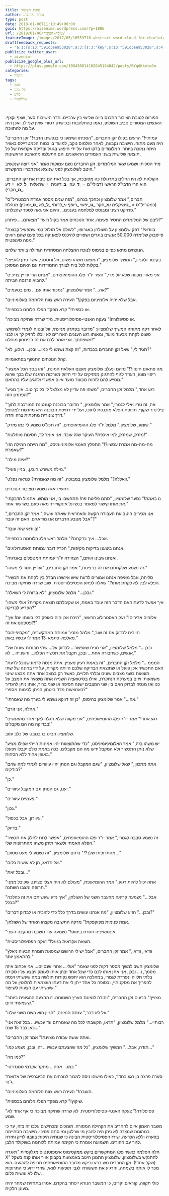 ```yaml
---
title: טובת הציבור
author: נמרוד איזנברג
type: post
date: 2018-01-06T11:10:49+00:00
guid: https://aizenimr.wordpress.com/?p=1886
url: /2018/01/06/טובת-הציבור/
featureImage: /images/2017/05/16559716-abstract-word-cloud-for-charlatan-with-related-tags-and-terms-1-150x150.jpg
draftfeedback_requests:
  - 'a:1:{s:13:"591c3ee953028";a:3:{s:3:"key";s:13:"591c3ee953028";s:4:"time";s:10:"1495023337";s:7:"user_id";s:8:"91501967";}}'
publicize_twitter_user:
  - aizenimr
publicize_google_plus_url:
  - https://plus.google.com/108430814102045194842/posts/RYqdKketw3m
categories:
  - הומור
tags:
  - זעם
  - כל מיני
  - מדע
  - שרלטנות

---
```

הפורום לטובת הציבור התכנס ביום שלישי בין ערביים. חדר הישיבות סער, שצף וקצף. האנשים המסורים סביב השולחן, נאמו בהתלהבות ובכישרון רטורי שאין שני לו. ואכן היה על מה להתווכח.

"עמיתיי!" הרעים בקולו זקן החברים, "הסכיתו ושימעו כי בנפשינו הדבר!" זקן החברים היה מעט מתוח. הישיבה נקבעה, לאחר פולמוס נוקב, למועד בו כמות הכמטריילס באוויר היתה נמוכה ביותר. המלומדים בדקו זאת על ידי חיפוש בגוגל ובדיקה אקראית של כל תוצאה שלישית בשני העמודים הראשונים. הם התעלמו מהארבע הראשונות.

מיד הסכיתו ושמעו שאר המלומדים. זקן החברים נשם עמוקות ואמר "אני רוצה שנקשיב היטב לשלומציון _לפני_ שנוציא את דבריו מהקשרם."

הקולגות לא היו רגילים בתרגולת כה מסובכת, אך בכל זאת הם כיבדו את זקן החברים. הוא הרי הדבי"ל הראשי (דבילי"ם = _**ד**_עה _**ב**_דיונית _**י**_שראלית _**ל**_לא _**י**_דע _**מ**_חקרי).

"חברים," אמר שלומציון וכחכך בגרונו, "מזה שנים מספר אגודת הכמטריל"ס (כמטריל"ס = _**כ**_ימיקלים ו_**מ**_חקר _**ט**_יפשי _**ר**_ופף ו_**י**_לדותי _**ל**_לא _**ס**_ימוכין) מנהלת פרויקט רציני ומבוסס למלחמה בעננים&#8230; והיום אני גאה לספר שהצלחנו."

ליבם של המלומדים החסיר פעימה. אחד הנוכחים אמר בקול רועד "מצאתם&#8230;. פיתרון?"

"בוודאי!" דפק שלומציון על השולחן באגרופו, "לעולם אל תזלזל במי שמפעיל קבוצת פייסבוק שלימדה 50,000 אנשים בוגרים ושפויים להיכנס לפאניקה בכל פעם שהם רואים מפה סינופטית."

הנוכחים מחאו כפיים בנימוס לנוכח ההצלחה המסחרית הגדולה ביותר שלהם.

"בקיצור ולעניין," המשיך שלומציון, "המצאנו משהו פשוט, זול וחסכוני, אשר ניתן להפיצו בקלות לכל בית לצורך התמודדות עם האיום המסוכן."

"אני מאוד מקווה שלא זול מדי," העיר יו"ר פלג ההומיאופתים, "אנחנו הרי עדיין צריכים להביא פרנסה הביתה."

"אה&#8230;" אמר שלומציון, "נמכור אותו עם&#8230; מים בטעמים?"

"אבל שלא יהיה אלומיניום בפקק!" העירה ראש צוות הלוחמה באלומיניום.

"או כספית!" קרא מפקד הפלג הלוחם בכספית.

"או פסיפלורה!" צעקה האנטי-פסיפלוריסטית. מיד שררה שתיקה מביכה.

לאחר דקה מתוחה המשיך שלומציון: "מדובר בפתרון מניעתי, זול ובטוח לגמרי לשימוש. פשוט לקחת מבעוד מועד, ומאותו רגע העננים הארורים לא יוכלו להזיק לך או לבני משפחתך. אני אומר לכם את זה בביטחון מוחלט!"

"תגיד לי," שאל זקן החברים בכבדות, "זה קצת נשמע לי כמו&#8230; ובכן&#8230; _חיסון_, לא?"

קהל הנוכחים התנשף בפתאומיות.

"מה פתאום חיסון?!" נדהם ונעלב שלומציון מעצם העלאת המונח, "זהו בסך הכל אמצעי ריפוי מונע, העוזר לגוף להתגונן ממזיקים על ידי חיזוק מערכות ההגנה שלו בכך שהוא מסייע להם לזהות מבעוד מועד איום אפשרי ולהגיב עליו בהתאם."

"רגע אחד," מלמל זקן החברים, "משהו פה עדיין לא מצלצל לי כל כך טוב. איך מגיע הפתרון הזה?"

"אה, זה טריוויאלי לגמרי," אמר שלומציון, " מדובר בבוכנה קטנטונת המורכבת לתוך צילינדר שקוף. תרופת הפלא מוכנסת לתוכו, ועל ידי דחיפת הבוכנה היא מוזרמת למטופל דרך צינורית מתכתית צרה וחדה."

"שומע, שלומציון," מלמל יו"ר פלג ההומיאופתים, "זה תכל'ס נשמע לי כמו מזרק."

"מזרק, שמזרק, למי איכפת? העיקר שזה עובד. אני אומר לך, חסינות מוחלטת!"

"מה-מה-מה אמרת עכשיו?!" התפלץ האנטי אלומיניומיסט, "מה הייתה המילה הזו שאמרת?"

"איזה מילה?"

"מילה משורש ח.ס.ן., בניין פעיל."

"וואללה?" מלמל שלומציון במבוכה, "זה מה שאמרתי? כנראה נפלט."

רחשי דאגה נשמעו מציבור הנוכחים.

"נו באמת!" נסער שלומציון, "סתם פליטת פה! תתחשבו בי, אני מותש. אתמול הדבקתי את אותו קישור למאמר בנשיונל אינקוויירר מאה פעם בשרשור אחד."

"אנו מכירים היטב את העבודה הקשה והאחראית שאתה עושה," אמר זקן החברים, "אבל מטבע הדברים אנו מודאגים. האם זה עובד?"

"בוודאי שזה עובד!"

"אבל&#8230; איך בדקתם?" מלמל ראש פלג הלוחמה בכספית.

"אנחנו ביצענו בדיקות מקיפות," הכריז דובר עמותת האסטרולוגים.

"ואנחנו גיבינו אותם," הצהירה יו"ר עמותת המטפלים באנרגיה.

"זה נשמע שלקחתם את זה ברצינות," אמר זקן החברים, "ועדיין חסר לי משהו."

"סליחה, אבל מאיפה אנחנו אמורים לדעת שיש איזשהו הבדל בין לקחת את תכשיר הפלא לבין לא לקחת אותו?" שאלה לפתע הפסיפלוריסטית. שוב שררה שתיקה מביכה.

"ובכן&#8230;" מלמל שלומציון, "לא ברורה לי השאלה."

"איך אפשר לדעת האם הדבר הזה עובד באמת, או שקיבלתם תוצאה מקרית? אולי משהו הפריע לבדיקה?"

"אלוהים אדירים!" זעק האסטרולוג הראשי, "הירח אכן היה באופק דלי באותו יום! איך פספסנו את זה?!"

"חייבים לבדוק את זה שוב," מלמל מזכיר עמותת המתקשרים, "מקסיפיתוס מאלפא-סיגמא-13 אמר לי עכשיו באוזן."

"ובכן&#8230;" מלמל שלומציון, "אני מניח שאפשר&#8230; לבדוק על&#8230; שתי חבורות שונות של אנשים, כשחבורה אחת&#8230; ובכן, תקבל את תכשיר הפלא&#8230; והשנייה&#8230; לא."

"המממ&#8230;" מלמל זקן החברים, "זה באמת רעיון מעניין. אתה מנסה לרמוז שנוכל לדעת האם התכשיר אכן פועל או שתוצאת הבדיקה שלכם הייתה מקרית, על ידי בחינה של שתי תוצאות בשני מצבים שונים ובלתי תלויים, כאשר רק במצב אחד אתה מבצע שינוי משמעותי ויזום במערכת הנחקרת, ואילו בסיטואציה השנייה אתה משאיר את המצב על כנו ואז מנסה לבדוק האם בין שני המצבים ישנה חפיפה או שוני ברור, אותו ניתן להגדיר באמצעות מדד ביטחון הניתן לכימות מספרי?"

"אה&#8230;" אמר שלומציון בהיסוס, "כן זה דווקא נשמע לי בערך מה שאמרתי."

"אחלה, אני זורם."

"רגע אחד!" אמר יו"ר פלג ההומיאופתים, "אני מקווה שלא תגלה לאף אחד מהאנשים בבדיקה מה הם מקבלים!"

שלומציון הביט בו במבט של כלב עזוב.

"יש משהו בזה," אמר האלומיניומיניסט, "כדי שהתוצאות יהיו אמינות הייתי אפילו מציע שלא נותן התכשיר ולא המקבל ידעו מה הם מקבלים. ככה באמת כולם יקבלו ויפעלו באופן אחיד ללא הסחות."

"אתה מתכוון," שאל שלומציון, "שגם המקבל וגם הנותן יהיו עיוורים לגמרי למה שהם בודקים?"

"כן."

"יענו, גם הנותן וגם המקבל עיוורים."

"פעמיים עיוורים."

"נכון."

"עיוורון, אבל בכפול."

"בדיוק."

"זה נשמע סבבה לגמרי," אמר יו"ר פלג ההומיאופתים, "אפשר לתת לחלק את תכשיר הפלא האמתי ולשאר תיתן משהו מהתרופות שלי."

"מהתרופות שלך?!" נדהם שלומציון, "זה נשמע לי מעט מסוכן&#8230;"

"אל תדאג, הן לא עושות כלום."

"ובכל זאת&#8230;"

"אתה יכול להיות רגוע," אמר ההומיאופת, "מעולם לא היה אצלי פציינט שקיבל ממני תרופה ומצבו השתנה."

"אבל&#8230;" נשמעה קריאה מהעבר השני של השולחן, "איך נדע שעשיתם את זה כהלכה בכלל?"

"ובכן&#8230;" הזיע שלומציון, "מה אנחנו עושים בדרך כלל כדי להוכיח או לבדוק דברים?"

"אמת פנימית מפוקפקת!" נזרקה התשובה מקצהו האחד של השולחן.

"אינטואיציה חסרת ביסוס!" נשמעה עוד תשובה מהקצה השני.

"תוצאה אקראית בגוגל!" זעקה הפסיפלוריסטית.

"וודאי, וודאי," אמר זקן החברים, "אבל יש לי הרושם שמפאת חומרת הבעיה ניאלץ להתאמץ יותר."

שלומציון חשב למשך מספר דקות לפני שאמר "אולי&#8230; אחרי שנסיים&#8230; אני אכתוב איזה מסמך, ו&#8230; ובכן, אני אתן אותו לכם כדי שכל אחד יבחן אותו לעומק ויבצע עליו סקירה בלתי תלויה ונפרדת לגמרי, במהלכה הוא יחפש נקודות חולשה במה שעשיתי וינסה להפריך את מסקנותיי, ובסופה כל אחד ייתן לי את דעתו העצמאית לחלוטין על מה שעשיתי עם הצעות לשיפור."

"מצויין!" הרעים זקן החברים, "ותודה לנציגת הארץ השטוחה. זו ההצעה ההגיונית ביותר ששמעתי היום."

"על לא דבר," ענתה הנציגה, "הגיון הוא השם השני שלנו."

"רבותיי&#8230;" מלמל שלומציון, "תראו, הקשבתי לכל מה שאמרתם עד עכשיו&#8230; בכל זאת אני כאן כבר 15 שנה&#8230;"

"ואתה עושה עבודה מצוינת!" אמר זקן החברים.

"תודה, אבל&#8230;" המשיך שלומציון, "כל מה שהצעתם עכשיו&#8230; זה, ובכן, נשמע כמו&#8230;"

"כמו מה?"

"כמו&#8230; אהה&#8230; מחקר אקדמי סטנדרטי."

סערה פרצה בן רגע בחדר, כאילו מישהו ניסה למכור לנוכחים את הביוגרפיה של אדוארד ג'נר.

"תועבה!" העירה ראש צוות הלוחמה באלומיניום.

"שיקוץ!" קרא מפקד הפלג הלוחם בכספית.

"פסיפלורה!" צעקה האנטי-פסיפלוריסטית. לא שררה שתיקה מביכה כי אף אחד לא שמע.

משבר האמון איים להחריב את הקהילה המסורה. תומכים ומכחישים עלבו זה בזה, עד כי במהומה שנוצרה לא ניתן היה להבין מי שרלטן ומי סתם פסיכי. הישיבה הסתיימה בסערה וללא הכרעה. שירז הפסיפלוריסטית הבינה כי שנותיה היפות בוזבזו לריק וחזרה לגור עם ההורים. השמועה אומרת כי הקימה עמותה ללוחמה בשוקולד הלבן.

חלה הסלמה כאשר פלג המתקשרים ביקש ממקסימוס אימפוטנטוס מגלקסיית "ויאגרה X" להתנקש בשלומציון. שלומציון התגונן היטב באמצעות בקבוק אויר אותו קנה בשקל (שקל אחד!). זקן החברים חש ברע וביקש מדובר ההומיאופתים תרופה להרגעה. הוא מכר לו אותה בשמחה, והרגיע את חששותיו לגבי תופעות לוואי, שהרי ידוע כי התרופות שלו לא עושות כלום.

כולי תקווה, קוראים יקרים, כי המשבר הנורא ייפתר בהקדם. אמרו בתחזית שמחר יהיה מעונן חלקית.